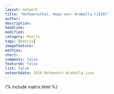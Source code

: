 ```yaml
---
layout: network
title: "Hofmannsthal, Hugo von: Arabella (1928)"
author:
description:
headline:
modified:
category: Matrix
tags: [matrix]
imagefeature: 
mathjax: 
chart: 
comments: false
featured: false
list: false
networkdata: 1928-Hofmannst-Arabella.json
---
```

{% include matrix.html %}
